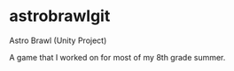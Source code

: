 # astrobrawlgit
Astro Brawl (Unity Project)


A game that I worked on for most of my 8th grade summer.
